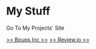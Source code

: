 # My Stuff

Go To My Projects' Site

[>> Boups Inc >>](https://iamthe2ndhuman.github.io/boupssiteemir)
[>> Review.io >>](http://emirsurmen.github.io/review.io)
